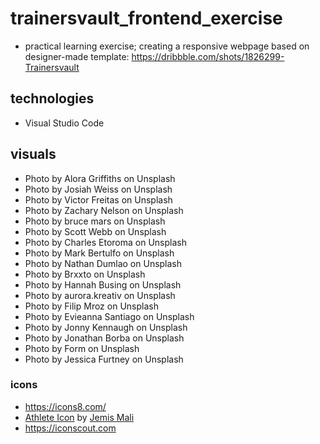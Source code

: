# trainersvault_frontend_exercise

- practical learning exercise; creating a responsive webpage based on designer-made template:
https://dribbble.com/shots/1826299-Trainersvault



## technologies
- Visual Studio Code 


## visuals
- Photo by Alora Griffiths on Unsplash
- Photo by Josiah Weiss on Unsplash
- Photo by Victor Freitas on Unsplash
- Photo by Zachary Nelson on Unsplash
- Photo by bruce mars on Unsplash
- Photo by Scott Webb on Unsplash
- Photo by Charles Etoroma on Unsplash
- Photo by Mark Bertulfo on Unsplash
- Photo by Nathan Dumlao on Unsplash
- Photo by Brxxto on Unsplash
- Photo by Hannah Busing on Unsplash
- Photo by aurora.kreativ on Unsplash
- Photo by Filip Mroz on Unsplash
- Photo by Evieanna Santiago on Unsplash
- Photo by Jonny Kennaugh on Unsplash
- Photo by Jonathan Borba on Unsplash
- Photo by Form on Unsplash
- Photo by Jessica Furtney on Unsplash

### icons 
- https://icons8.com/
- <a href="https://iconscout.com/icon/athlete-runner-running-olympics-marathon-race-sprint" target="_blank">Athlete Icon</a> by <a href="https://iconscout.com/contributors/jemismali" target="_blank">Jemis Mali</a>
- https://iconscout.com